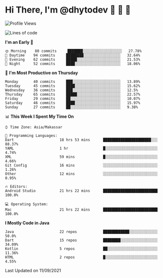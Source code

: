 # Hi There, I'm @dhytodev 👋 👋 👋

<!--
**DhytoDev/dhytodev** is a ✨ _special_ ✨ repository because its `README.md` (this file) appears on your GitHub profile.

Here are some ideas to get you started:

- 🔭 I’m currently working on ...
- 🌱 I’m currently learning ...
- 👯 I’m looking to collaborate on ...
- 🤔 I’m looking for help with ...
- 💬 Ask me about ...
- 📫 How to reach me: ...
- 😄 Pronouns: ...
- ⚡ Fun fact: ...
-->

<!--START_SECTION:waka-->
![Profile Views](http://img.shields.io/badge/Profile%20Views-0-blue)

![Lines of code](https://img.shields.io/badge/From%20Hello%20World%20I%27ve%20Written-277468%20lines%20of%20code-blue)

**I'm an Early 🐤** 

```text
🌞 Morning    80 commits     ███████░░░░░░░░░░░░░░░░░░   27.78% 
🌆 Daytime    94 commits     ████████░░░░░░░░░░░░░░░░░   32.64% 
🌃 Evening    62 commits     █████░░░░░░░░░░░░░░░░░░░░   21.53% 
🌙 Night      52 commits     ████░░░░░░░░░░░░░░░░░░░░░   18.06%

```
📅 **I'm Most Productive on Thursday** 

```text
Monday       40 commits     ███░░░░░░░░░░░░░░░░░░░░░░   13.89% 
Tuesday      45 commits     ████░░░░░░░░░░░░░░░░░░░░░   15.62% 
Wednesday    36 commits     ███░░░░░░░░░░░░░░░░░░░░░░   12.5% 
Thursday     65 commits     █████░░░░░░░░░░░░░░░░░░░░   22.57% 
Friday       29 commits     ██░░░░░░░░░░░░░░░░░░░░░░░   10.07% 
Saturday     46 commits     ████░░░░░░░░░░░░░░░░░░░░░   15.97% 
Sunday       27 commits     ██░░░░░░░░░░░░░░░░░░░░░░░   9.38%

```


📊 **This Week I Spent My Time On** 

```text
⌚︎ Time Zone: Asia/Makassar

💬 Programming Languages: 
Dart                     18 hrs 53 mins      ██████████████████████░░░   88.37% 
YAML                     1 hr                █░░░░░░░░░░░░░░░░░░░░░░░░   4.74% 
XML                      59 mins             █░░░░░░░░░░░░░░░░░░░░░░░░   4.66% 
Git Config               16 mins             ░░░░░░░░░░░░░░░░░░░░░░░░░   1.26% 
Other                    12 mins             ░░░░░░░░░░░░░░░░░░░░░░░░░   0.95%

🔥 Editors: 
Android Studio           21 hrs 22 mins      █████████████████████████   100.0%

💻 Operating System: 
Mac                      21 hrs 22 mins      █████████████████████████   100.0%

```

**I Mostly Code in Java** 

```text
Java                     22 repos            ████████████░░░░░░░░░░░░░   50.0% 
Dart                     15 repos            ████████░░░░░░░░░░░░░░░░░   34.09% 
Kotlin                   5 repos             ██░░░░░░░░░░░░░░░░░░░░░░░   11.36% 
HTML                     2 repos             █░░░░░░░░░░░░░░░░░░░░░░░░   4.55%

```



 Last Updated on 11/09/2021
<!--END_SECTION:waka-->
